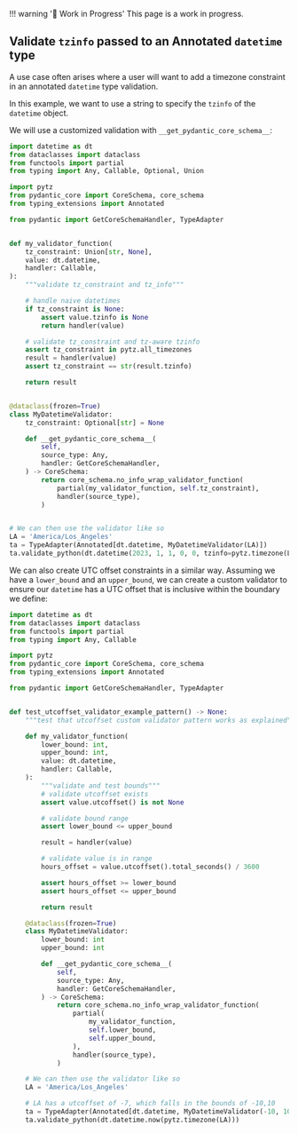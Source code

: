 !!! warning '🚧 Work in Progress'
    This page is a work in progress.

## Validate `tzinfo` passed to an Annotated `datetime` type

A use case often arises where a user will want to add a timezone constraint in an annotated `datetime` type validation.

In this example, we want to use a string to specify the `tzinfo` of the `datetime` object.

We will use a customized validation with `__get_pydantic_core_schema__`:

```py
import datetime as dt
from dataclasses import dataclass
from functools import partial
from typing import Any, Callable, Optional, Union

import pytz
from pydantic_core import CoreSchema, core_schema
from typing_extensions import Annotated

from pydantic import GetCoreSchemaHandler, TypeAdapter


def my_validator_function(
    tz_constraint: Union[str, None],
    value: dt.datetime,
    handler: Callable,
):
    """validate tz_constraint and tz_info"""

    # handle naive datetimes
    if tz_constraint is None:
        assert value.tzinfo is None
        return handler(value)

    # validate tz_constraint and tz-aware tzinfo
    assert tz_constraint in pytz.all_timezones
    result = handler(value)
    assert tz_constraint == str(result.tzinfo)

    return result


@dataclass(frozen=True)
class MyDatetimeValidator:
    tz_constraint: Optional[str] = None

    def __get_pydantic_core_schema__(
        self,
        source_type: Any,
        handler: GetCoreSchemaHandler,
    ) -> CoreSchema:
        return core_schema.no_info_wrap_validator_function(
            partial(my_validator_function, self.tz_constraint),
            handler(source_type),
        )


# We can then use the validator like so
LA = 'America/Los_Angeles'
ta = TypeAdapter(Annotated[dt.datetime, MyDatetimeValidator(LA)])
ta.validate_python(dt.datetime(2023, 1, 1, 0, 0, tzinfo=pytz.timezone(LA)))
```

We can also create UTC offset constraints in a similar way.  Assuming we have a `lower_bound` and an `upper_bound`, we can create a custom validator to ensure our `datetime` has a UTC offset that is inclusive within the boundary we define:

```py
import datetime as dt
from dataclasses import dataclass
from functools import partial
from typing import Any, Callable

import pytz
from pydantic_core import CoreSchema, core_schema
from typing_extensions import Annotated

from pydantic import GetCoreSchemaHandler, TypeAdapter


def test_utcoffset_validator_example_pattern() -> None:
    """test that utcoffset custom validator pattern works as explained"""

    def my_validator_function(
        lower_bound: int,
        upper_bound: int,
        value: dt.datetime,
        handler: Callable,
    ):
        """validate and test bounds"""
        # validate utcoffset exists
        assert value.utcoffset() is not None

        # validate bound range
        assert lower_bound <= upper_bound

        result = handler(value)

        # validate value is in range
        hours_offset = value.utcoffset().total_seconds() / 3600

        assert hours_offset >= lower_bound
        assert hours_offset <= upper_bound

        return result

    @dataclass(frozen=True)
    class MyDatetimeValidator:
        lower_bound: int
        upper_bound: int

        def __get_pydantic_core_schema__(
            self,
            source_type: Any,
            handler: GetCoreSchemaHandler,
        ) -> CoreSchema:
            return core_schema.no_info_wrap_validator_function(
                partial(
                    my_validator_function,
                    self.lower_bound,
                    self.upper_bound,
                ),
                handler(source_type),
            )

    # We can then use the validator like so
    LA = 'America/Los_Angeles'

    # LA has a utcoffset of -7, which falls in the bounds of -10,10
    ta = TypeAdapter(Annotated[dt.datetime, MyDatetimeValidator(-10, 10)])
    ta.validate_python(dt.datetime.now(pytz.timezone(LA)))
```
